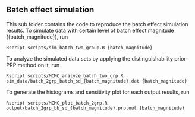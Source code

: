 ## Batch effect simulation

This sub folder contains the code to reproduce the batch effect simulation results. To simulate data with certain level of batch effect magnitude ({batch_magnitude}), run

```{r}
Rscript scripts/sim_batch_two_group.R {batch_magnitude}
```

To analyze the simulated data sets by applying the distinguishability prior-PRP method on it, run

```{r}
Rscript scripts/MCMC_analyze_batch_two_grp.R sim_data/batch_2grp_batch_sd_{batch_magnitude}.dat {batch_magnitude}
```

To generate the histograms and sensitivity plot for each output results, run

```{r}
Rscript scripts/MCMC_plot_batch_2grp.R output/batch_2grp_bb_sd_{batch_magnitude}.prp.out {batch_magnitude}
```
